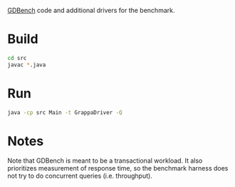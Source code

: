 [GDBench](http://campuscurico.utalca.cl/~rangles/gdbench/) code and additional drivers for the benchmark.

# Build
```sh
cd src
javac *.java
```

# Run
```sh
java -cp src Main -t GrappaDriver -Q
```

# Notes
Note that GDBench is meant to be a transactional workload.
It also prioritizes measurement of response time, so the benchmark harness does not try to do concurrent queries (i.e. throughput).
